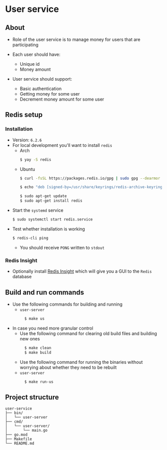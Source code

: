 # User service

## About

- Role of the user service is to manage money for users that are participating 

- Each user should have:
  - Unique id 
  - Money amount
- User service should support:
  - Basic authentication
  - Getting money for some user
  - Decrement money amount for some user

## Redis setup

### Installation

- Version: `6.2.6`
- For local development you'll want to install `redis` 
  - Arch
    ```bash
    $ yay -S redis
    ```
  - Ubuntu
    ```bash
    $ curl -fsSL https://packages.redis.io/gpg | sudo gpg --dearmor -o /usr/share/keyrings/redis-archive-keyring.gpg

    $ echo "deb [signed-by=/usr/share/keyrings/redis-archive-keyring.gpg] https://packages.redis.io/deb $(lsb_release -cs) main" | sudo tee /etc/apt/sources.list.d/redis.list

    $ sudo apt-get update
    $ sudo apt-get install redis
    ```
- Start the `systemd` service
  ```bash
  $ sudo systemctl start redis.service
  ```
- Test whether installation is working
  ```bash
  $ redis-cli ping
  ```
  - You should receive `PONG` written to `stdout`

### Redis Insight

- Optionally install [Redis Insight](https://redis.com/redis-enterprise/redis-insight/) which will give you a GUI to the `Redis` database

## Build and run commands

- Use the following commands for building and running 
  - `user-server`
    ```bash
      $ make us
    ```
- In case you need more granular control
  - Use the following command for clearing old build files and building new ones
    ```bash
      $ make clean
      $ make build
    ```
  - Use the following command for running the binaries without worrying about whether they need to be rebuilt 
  - `user-server`
    ```bash
      $ make run-us
    ```
## Project structure

```
user-service
├── bin/
│   └── user-server
├── cmd/
│   └── user-server/
│       └── main.go
├── go.mod
├── Makefile
└── README.md
```


    

